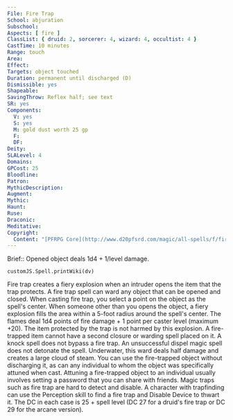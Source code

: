 ```yaml
---
File: Fire Trap
School: abjuration
Subschool: 
Aspects: [ fire ]
ClassList: { druid: 2, sorcerer: 4, wizard: 4, occultist: 4 }
CastTime: 10 minutes
Range: touch
Area: 
Effect: 
Targets: object touched
Duration: permanent until discharged (D)
Dismissible: yes
Shapeable: 
SavingThrow: Reflex half; see text
SR: yes
Components:
  V: yes
  S: yes
  M: gold dust worth 25 gp
  F: 
  DF: 
Deity: 
SLALevel: 4
Domains: 
GPCost: 25
Bloodline: 
Patron: 
MythicDescription: 
Augment: 
Mythic: 
Haunt: 
Ruse: 
Draconic: 
Meditative: 
Copyright:
  Content: "[PFRPG Core](http://www.d20pfsrd.com/magic/all-spells/f/fire-trap)"
---
```

Brief:: Opened object deals 1d4 + 1/level damage.

```dataviewjs
customJS.Spell.printWiki(dv)
```

Fire trap creates a fiery explosion when an intruder opens the item that the trap protects. A fire trap spell can ward any object that can be opened and closed.  When casting fire trap, you select a point on the object as the spell's center. When someone other than you opens the object, a fiery explosion fills the area within a 5-foot radius around the spell's center. The flames deal 1d4 points of fire damage + 1 point per caster level (maximum +20). The item protected by the trap is not harmed by this explosion.  A fire-trapped item cannot have a second closure or warding spell placed on it. A knock spell does not bypass a fire trap. An unsuccessful dispel magic spell does not detonate the spell.  Underwater, this ward deals half damage and creates a large cloud of steam.  You can use the fire-trapped object without discharging it, as can any individual to whom the object was specifically attuned when cast. Attuning a fire-trapped object to an individual usually involves setting a password that you can share with friends.  Magic traps such as fire trap are hard to detect and disable. A character with trapfinding can use the Perception skill to find a fire trap and Disable Device to thwart it. The DC in each case is 25 + spell level (DC 27 for a druid's fire trap or DC 29 for the arcane version).
